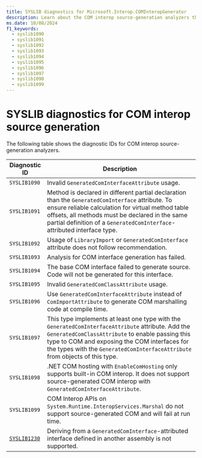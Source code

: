 ```yaml
---
title: SYSLIB diagnostics for Microsoft.Interop.COMInteropGenerator
description: Learn about the COM interop source-generation analyzers that generate compile-time suggestions SYSLIB1090 through SYSLIB1099 and SYSLIB1230 through SYSLIB1239.
ms.date: 10/08/2024
f1_keywords:
  - syslib1090
  - syslib1091
  - syslib1092
  - syslib1093
  - syslib1094
  - syslib1095
  - syslib1096
  - syslib1097
  - syslib1098
  - syslib1099
---
```

# SYSLIB diagnostics for COM interop source generation

The following table shows the diagnostic IDs for COM interop source-generation analyzers.

| Diagnostic ID | Description                                     |
|---------------|-------------------------------------------------|
| `SYSLIB1090`  | Invalid `GeneratedComInterfaceAttribute` usage. |
| `SYSLIB1091`  | Method is declared in different partial declaration than the `GeneratedComInterface` attribute. To ensure reliable calculation for virtual method table offsets, all methods must be declared in the same partial definition of a `GeneratedComInterface`-attributed interface type. |
| `SYSLIB1092` | Usage of `LibraryImport` or `GeneratedComInterface` attribute does not follow recommendation. |
| `SYSLIB1093` | Analysis for COM interface generation has failed. |
| `SYSLIB1094` | The base COM interface failed to generate source. Code will not be generated for this interface. |
| `SYSLIB1095` | Invalid `GeneratedComClassAttribute` usage. |
| `SYSLIB1096` | Use `GeneratedComInterfaceAttribute` instead of `ComImportAttribute` to generate COM marshalling code at compile time. |
| `SYSLIB1097` | This type implements at least one type with the `GeneratedComInterfaceAttribute` attribute. Add the `GeneratedComClassAttribute` to enable passing this type to COM and exposing the COM interfaces for the types with the `GeneratedComInterfaceAttribute` from objects of this type. |
| `SYSLIB1098` | .NET COM hosting with `EnableComHosting` only supports built-in COM interop. It does not support source-generated COM interop with `GeneratedComInterfaceAttribute`. |
| `SYSLIB1099` | COM Interop APIs on `System.Runtime.InteropServices.Marshal` do not support source-generated COM and will fail at run time. |
| [`SYSLIB1230`](syslib1230.md) | Deriving from a `GeneratedComInterface`-attributed interface defined in another assembly is not supported. |
